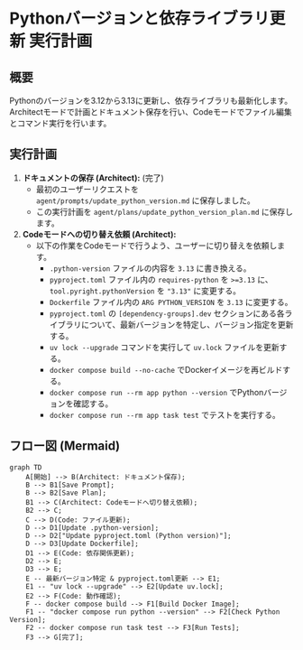 # Pythonバージョンと依存ライブラリ更新 実行計画

## 概要
Pythonのバージョンを3.12から3.13に更新し、依存ライブラリも最新化します。
Architectモードで計画とドキュメント保存を行い、Codeモードでファイル編集とコマンド実行を行います。

## 実行計画

1.  **ドキュメントの保存 (Architect):** (完了)
    *   最初のユーザーリクエストを `agent/prompts/update_python_version.md` に保存しました。
    *   この実行計画を `agent/plans/update_python_version_plan.md` に保存します。
2.  **Codeモードへの切り替え依頼 (Architect):**
    *   以下の作業をCodeモードで行うよう、ユーザーに切り替えを依頼します。
        *   `.python-version` ファイルの内容を `3.13` に書き換える。
        *   `pyproject.toml` ファイル内の `requires-python` を `>=3.13` に、`tool.pyright.pythonVersion` を `"3.13"` に変更する。
        *   `Dockerfile` ファイル内の `ARG PYTHON_VERSION` を `3.13` に変更する。
        *   `pyproject.toml` の `[dependency-groups].dev` セクションにある各ライブラリについて、最新バージョンを特定し、バージョン指定を更新する。
        *   `uv lock --upgrade` コマンドを実行して `uv.lock` ファイルを更新する。
        *   `docker compose build --no-cache` でDockerイメージを再ビルドする。
        *   `docker compose run --rm app python --version` でPythonバージョンを確認する。
        *   `docker compose run --rm app task test` でテストを実行する。

## フロー図 (Mermaid)

```mermaid
graph TD
    A[開始] --> B(Architect: ドキュメント保存);
    B --> B1[Save Prompt];
    B --> B2[Save Plan];
    B1 --> C(Architect: Codeモードへ切り替え依頼);
    B2 --> C;
    C --> D(Code: ファイル更新);
    D --> D1[Update .python-version];
    D --> D2["Update pyproject.toml (Python version)"];
    D --> D3[Update Dockerfile];
    D1 --> E(Code: 依存関係更新);
    D2 --> E;
    D3 --> E;
    E -- 最新バージョン特定 & pyproject.toml更新 --> E1;
    E1 -- "uv lock --upgrade" --> E2[Update uv.lock];
    E2 --> F(Code: 動作確認);
    F -- docker compose build --> F1[Build Docker Image];
    F1 -- "docker compose run python --version" --> F2[Check Python Version];
    F2 -- docker compose run task test --> F3[Run Tests];
    F3 --> G[完了];
```
